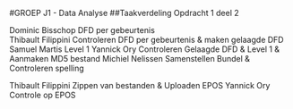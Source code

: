 #GROEP J1 - Data Analyse
##Taakverdeling Opdracht 1 deel 2 

Dominic Bisschop	DFD per gebeurtenis		
Thibault Filippini	Controleren DFD per gebeurtenis & maken gelaagde DFD
Samuel Martis		Level 1
Yannick Ory		Controleren Gelaagde DFD & Level 1 & Aanmaken MD5 bestand 
Michiel Nelissen	Samenstellen Bundel & Controleren spelling

Thibault Filippini	Zippen van bestanden & Uploaden EPOS
Yannick Ory		Controle op EPOS
